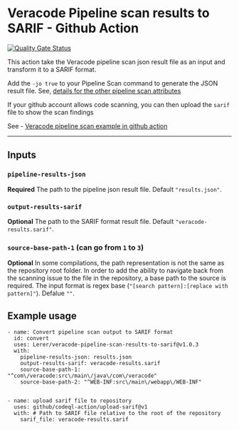 # Veracode Pipeline scan results to SARIF - Github Action

[![Quality Gate Status](https://sonarcloud.io/api/project_badges/measure?project=Lerer_veracode-pipeline-scan-results-to-sarif&metric=alert_status)](https://sonarcloud.io/dashboard?id=Lerer_veracode-pipeline-scan-results-to-sarif)

This action take the Veracode pipeline scan json result file as an input and transform it to a SARIF format. <br>

Add the `-jo true` to your Pipeline Scan command to generate the JSON result file. See, [details for the other pipeline scan attributes](https://help.veracode.com/reader/tS9CaFwL4_lbIEWWomsJoA/zjaZE08bAYZVPBWWbgmZvw)</br>

If your github account allows code scanning, you can then upload the `sarif` file to show the scan findings 

See - [Veracode pipeline scan example in github action](https://help.veracode.com/reader/tS9CaFwL4_lbIEWWomsJoA/MVXQBY1PzfrTXGd6V~ZgxA)

<hr>

## Inputs

### `pipeline-results-json`

**Required** The path to the pipeline json result file. Default `"results.json"`.

### `output-results-sarif`

**Optional** The path to the SARIF format result file. Default `"veracode-results.sarif"`.

### `source-base-path-1` (can go from `1` to `3`)

**Optional** In some compilations, the path representation is not the same as the repository root folder. In order to add the ability to navigate back from the scanning issue to the file in the repository, a base path to the source is required. The input format is regex base (`"[search pattern]:[replace with pattern]"`). Defalue `""`.

## Example usage

```
- name: Convert pipeline scan output to SARIF format
  id: convert   
  uses: Lerer/veracode-pipeline-scan-results-to-sarif@v1.0.3
  with:
    pipeline-results-json: results.json
    output-results-sarif: veracode-results.sarif
    source-base-path-1: "^com\/veracode:src\/main\/java\/com\/veracode"
    source-base-path-2: "^WEB-INF:src\/main\/webapp\/WEB-INF"
    
    
- name: upload sarif file to repository
  uses: github/codeql-action/upload-sarif@v1
  with: # Path to SARIF file relative to the root of the repository
    sarif_file: veracode-results.sarif
```
